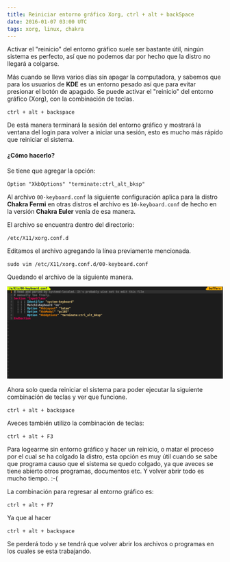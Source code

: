 ```yaml
---
title: Reiniciar entorno gráfico Xorg, ctrl + alt + backSpace
date: 2016-01-07 03:00 UTC
tags: xorg, linux, chakra
---
```


Activar el "reinicio" del entorno gráfico suele ser bastante útil, ningún
sistema es perfecto, así que no podemos dar por hecho que la distro no llegará
a colgarse.

Más cuando se lleva varios días sin apagar la computadora, y sabemos que para
los usuarios de **KDE** es un entorno pesado así que para evitar presionar el
botón de apagado. Se puede activar el "reinicio" del entorno gráfico (Xorg),
con la combinación de teclas.

```
ctrl + alt + backspace
```

De está manera terminará la sesión del entorno gráfico y mostrará la ventana del login para volver a iniciar una sesión, esto es mucho más rápido que reiniciar el sistema.

#### ¿Cómo hacerlo?

Se tiene que agregar la opción:

``` shell
Option "XkbOptions" "terminate:ctrl_alt_bksp"
```

Al archivo `00-keyboard.conf` la siguiente configuración aplica para la distro
**Chakra Fermi** en otras distros el archivo es `10-keyboard.conf` de hecho en
la versión **Chakra Euler** venía de esa manera.

El archivo se encuentra dentro del directorio:

``` shell
/etc/X11/xorg.conf.d
```

Editamos el archivo agregando la línea previamente mencionada.

``` shell
sudo vim /etc/X11/xorg.conf.d/00-keyboard.conf
```

Quedando el archivo de la siguiente manera.

[![keyboard-horizontal-img](./images/xorg/keyboard.png)](./images/xorg/keyboard.png)

Ahora solo queda reiniciar el sistema para poder ejecutar la siguiente combinación
de teclas y ver que funcione.

``` shell
ctrl + alt + backspace
```

Aveces también utilizo la combinación de teclas:

``` shell
ctrl + alt + F3
```

Para logearme sin entorno gráfico y hacer un reinicio, o matar el proceso por el
cual se ha colgado la distro, esta opción es muy útil cuando se sabe que
programa causo que el sistema se quedo colgado, ya que aveces se tiene abierto
otros programas, documentos etc.
Y volver abrir todo es mucho tiempo. :-(

La combinación para regresar al entorno gráfico es:

``` shell
ctrl + alt + F7
```

Ya que al hacer

``` shell
ctrl + alt + backspace
```

Se perderá todo y se tendrá que volver abrir los archivos o programas en los cuales
se esta trabajando.
